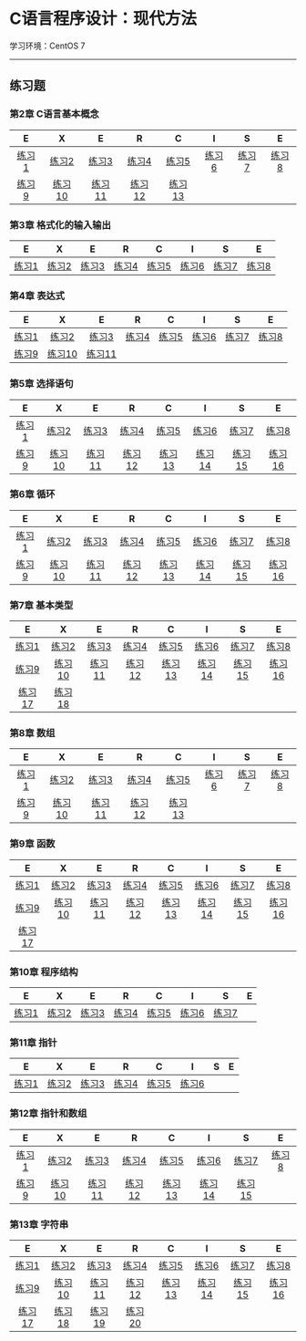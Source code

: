 # C语言程序设计：现代方法

学习环境：CentOS 7

---

## 练习题

### 第2章 C语言基本概念

|E|X|E|R|C|I|S|E|
| :-: | :-: | :-: | :-: | :-: | :-: | :-: | :-: |
|[练习1](./ch02_C语言基本概念/ex_01.c)|[练习2](./ch02_C语言基本概念/ex_02.c)|[练习3](./ch02_C语言基本概念/ex_03.c)|[练习4](./ch02_C语言基本概念/ex_04.c)|[练习5](./ch02_C语言基本概念/ex_05.c)|[练习6](./ch02_C语言基本概念/ex_06.c)|[练习7](./ch02_C语言基本概念/ex_07.c)|[练习8](./ch02_C语言基本概念/ex_08.c)|
|[练习9](./ch02_C语言基本概念/ex_09.md)|[练习10](./ch02_C语言基本概念/ex_10.c)|[练习11](./ch02_C语言基本概念/ex_11.md)|[练习12](./ch02_C语言基本概念/ex_12.md)|[练习13](./ch02_C语言基本概念/ex_13.md)|

### 第3章 格式化的输入输出

|E|X|E|R|C|I|S|E|
| :-: | :-: | :-: | :-: | :-: | :-: | :-: | :-: |
|[练习1](./ch03_格式化的输入输出/ex_01.c)|[练习2](./ch03_格式化的输入输出/ex_02.c)|[练习3](./ch03_格式化的输入输出/ex_03.c)|[练习4](./ch03_格式化的输入输出/ex_04.c)|[练习5](./ch03_格式化的输入输出/ex_05.c)|[练习6](./ch03_格式化的输入输出/ex_06.c)|[练习7](./ch03_格式化的输入输出/ex_07.c)|[练习8](./ch03_格式化的输入输出/ex_08.c)|

### 第4章 表达式

|E|X|E|R|C|I|S|E|
| :-: | :-: | :-: | :-: | :-: | :-: | :-: | :-: |
|[练习1](./ch04_表达式/ex_01.c)|[练习2](./ch04_表达式/ex_02.c)|[练习3](./ch04_表达式/ex_03.c)|[练习4](./ch04_表达式/ex_04.c)|[练习5](./ch04_表达式/ex_05.c)|[练习6](./ch04_表达式/ex_06.c)|[练习7](./ch04_表达式/ex_07.c)|[练习8](./ch04_表达式/ex_08.c)|
|[练习9](./ch04_表达式/ex_09.md)|[练习10](./ch04_表达式/ex_10.c)|[练习11](./ch04_表达式/ex_11.md)|

### 第5章 选择语句

|E|X|E|R|C|I|S|E|
| :-: | :-: | :-: | :-: | :-: | :-: | :-: | :-: |
|[练习1](./ch05_选择语句/ex_01.c)|[练习2](./ch05_选择语句/ex_02.c)|[练习3](./ch05_选择语句/ex_03.c)|[练习4](./ch05_选择语句/ex_04.c)|[练习5](./ch05_选择语句/ex_05.c)|[练习6](./ch05_选择语句/ex_06.c)|[练习7](./ch05_选择语句/ex_07.c)|[练习8](./ch05_选择语句/ex_08.c)|
|[练习9](./ch05_选择语句/ex_09.c)|[练习10](./ch05_选择语句/ex_10.c)|[练习11](./ch05_选择语句/ex_11.c)|[练习12](./ch05_选择语句/ex_12.c)|[练习13](./ch05_选择语句/ex_13.c)|[练习14](./ch05_选择语句/ex_14.c)|[练习15](./ch05_选择语句/ex_15.c)|[练习16](./ch05_选择语句/ex_16.c)|

### 第6章 循环

|E|X|E|R|C|I|S|E|
| :-: | :-: | :-: | :-: | :-: | :-: | :-: | :-: |
|[练习1](./ch06_循环/ex_01.c)|[练习2](./ch06_循环/ex_02.c)|[练习3](./ch06_循环/ex_03.c)|[练习4](./ch06_循环/ex_04.c)|[练习5](./ch06_循环/ex_05.c)|[练习6](./ch06_循环/ex_06.c)|[练习7](./ch06_循环/ex_07.c)|[练习8](./ch06_循环/ex_08.c)|
|[练习9](./ch06_循环/ex_09.c)|[练习10](./ch06_循环/ex_10.md)|[练习11](./ch06_循环/ex_11.md)|[练习12](./ch06_循环/ex_12.c)|[练习13](./ch06_循环/ex_13.c)|[练习14](./ch06_循环/ex_14.c)|[练习15](./ch06_循环/ex_15.c)|[练习16](./ch06_循环/ex_16.md)|

### 第7章 基本类型

|E|X|E|R|C|I|S|E|
| :-: | :-: | :-: | :-: | :-: | :-: | :-: | :-: |
|[练习1](./ch07_基本类型/ex_01.c)|[练习2](./ch07_基本类型/ex_02.c)|[练习3](./ch07_基本类型/ex_03.c)|[练习4](./ch07_基本类型/ex_04.c)|[练习5](./ch07_基本类型/ex_05.c)|[练习6](./ch07_基本类型/ex_06.c)|[练习7](./ch07_基本类型/ex_07.md)|[练习8](./ch07_基本类型/ex_08.c)|
|[练习9](./ch07_基本类型/ex_09.c)|[练习10](./ch07_基本类型/ex_10.c)|[练习11](./ch07_基本类型/ex_11.c)|[练习12](./ch07_基本类型/ex_12.c)|[练习13](./ch07_基本类型/ex_13.md)|[练习14](./ch07_基本类型/ex_15.md)|[练习15](./ch07_基本类型/ex_16.md)|[练习16](./ch07_基本类型/ex_17.c)|
|[练习17](./ch07_基本类型/ex_18.md)|[练习18](./ch07_基本类型/ex_19.c)|

### 第8章 数组

|E|X|E|R|C|I|S|E|
| :-: | :-: | :-: | :-: | :-: | :-: | :-: | :-: |
|[练习1](./ch08_数组/ex_01.c)|[练习2](./ch08_数组/ex_02.c)|[练习3](./ch08_数组/ex_03.c)|[练习4](./ch08_数组/ex_04.md)|[练习5](./ch08_数组/ex_05.c)|[练习6](./ch08_数组/ex_06.c)|[练习7](./ch08_数组/ex_07.c)|[练习8](./ch08_数组/ex_08.md)|
|[练习9](./ch08_数组/ex_09.c)|[练习10](./ch08_数组/ex_10.c)|[练习11](./ch08_数组/ex_11.c)|[练习12](./ch08_数组/ex_12.c)|[练习13](./ch08_数组/ex_13.c)|

### 第9章 函数

|E|X|E|R|C|I|S|E|
| :-: | :-: | :-: | :-: | :-: | :-: | :-: | :-: |
|[练习1](./ch09_函数/ex_01.c)|[练习2](./ch09_函数/ex_02.c)|[练习3](./ch09_函数/ex_03.c)|[练习4](./ch09_函数/ex_04.c)|[练习5](./ch09_函数/ex_05.c)|[练习6](./ch09_函数/ex_06.c)|[练习7](./ch09_函数/ex_07.c)|[练习8](./ch09_函数/ex_08.md)|
|[练习9](./ch09_函数/ex_09.c)|[练习10](./ch09_函数/ex_10.c)|[练习11](./ch09_函数/ex_11.md)|[练习12](./ch09_函数/ex_12.c)|[练习13](./ch09_函数/ex_13.c)|[练习14](./ch09_函数/ex_14.c)|[练习15](./ch09_函数/ex_15.c)|[练习16](./ch09_函数/ex_16.c)|
|[练习17](./ch09_函数/ex_17.c)|

### 第10章 程序结构

|E|X|E|R|C|I|S|E|
| :-: | :-: | :-: | :-: | :-: | :-: | :-: | :-: |
|[练习1](./ch10_程序结构/ex_01.c)|[练习2](./ch10_程序结构/ex_02.md)|[练习3](./ch10_程序结构/ex_03.c)|[练习4](./ch10_程序结构/ex_04.c)|[练习5](./ch10_程序结构/ex_05.c)|[练习6](./ch10_程序结构/ex_06.c)|[练习7](./ch10_程序结构/ex_07.c)|

### 第11章 指针

|E|X|E|R|C|I|S|E|
| :-: | :-: | :-: | :-: | :-: | :-: | :-: | :-: |
|[练习1](./ch11_指针/ex_01.md)|[练习2](./ch11_指针/ex_02.md)|[练习3](./ch11_指针/ex_03.c)|[练习4](./ch11_指针/ex_04.c)|[练习5](./ch11_指针/ex_05.c)|[练习6](./ch11_指针/ex_06.c)|

### 第12章 指针和数组

|E|X|E|R|C|I|S|E|
| :-: | :-: | :-: | :-: | :-: | :-: | :-: | :-: |
|[练习1](./ch12_指针和数组/ex_01.c)|[练习2](./ch12_指针和数组/ex_02.md)|[练习3](./ch12_指针和数组/ex_03.c)|[练习4](./ch12_指针和数组/ex_04.c)|[练习5](./ch12_指针和数组/ex_05.c)|[练习6](./ch12_指针和数组/ex_06.c)|[练习7](./ch12_指针和数组/ex_07.md)|[练习8](./ch12_指针和数组/ex_08.md)|
|[练习9](./ch12_指针和数组/ex_09.md)|[练习10](./ch12_指针和数组/ex_10.c)|[练习11](./ch12_指针和数组/ex_11.c)|[练习12](./ch12_指针和数组/ex_12.c)|[练习13](./ch12_指针和数组/ex_13.c)|[练习14](./ch12_指针和数组/ex_14.c)|[练习15](./ch12_指针和数组/ex_15.c)|

### 第13章 字符串

|E|X|E|R|C|I|S|E|
| :-: | :-: | :-: | :-: | :-: | :-: | :-: | :-: |
|[练习1](./ch13_字符串/ex_01.md)|[练习2](./ch13_字符串/ex_02.md)|[练习3](./ch13_字符串/ex_03.c)|[练习4](./ch13_字符串/ex_04.c)|[练习5](./ch13_字符串/ex_05.c)|[练习6](./ch13_字符串/ex_06.c)|[练习7](./ch13_字符串/ex_07.c)|[练习8](./ch13_字符串/ex_08.c)|
|[练习9](./ch13_字符串/ex_09.md)|[练习10](./ch13_字符串/ex_10.c)|[练习11](./ch13_字符串/ex_11.c)|[练习12](./ch13_字符串/ex_12.md)|[练习13](./ch13_字符串/ex_13.c)|[练习14](./ch13_字符串/ex_14.c)|[练习15](./ch13_字符串/ex_15.c)|[练习16](./ch13_字符串/ex_16.c)|
|[练习17](./ch13_字符串/ex_17.c)|[练习18](./ch13_字符串/ex_18.md)|[练习19](./ch13_字符串/ex_19.c)|[练习20](./ch13_字符串/ex_20.c)|

